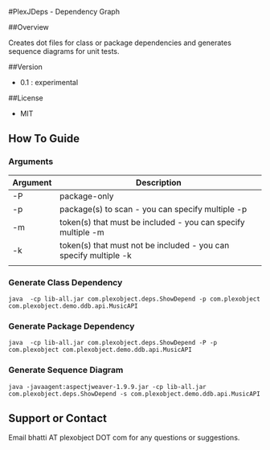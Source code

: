 #PlexJDeps - Dependency Graph

##Overview

Creates dot files for class or package dependencies and generates sequence diagrams for unit tests.

##Version
 - 0.1 : experimental
 
##License
 - MIT

## How To Guide
### Arguments
| Argument     | Description |
|--------------|-----------|
| -P | package-only        |
| -p <package> | package(s) to scan - you can specify multiple -p |
| -m <token> | token(s) that must be included - you can specify multiple -m |
| -k <token> | token(s) that must not be included - you can specify multiple -k |
| <list of class names> | |

### Generate Class Dependency
```
java  -cp lib-all.jar com.plexobject.deps.ShowDepend -p com.plexobject com.plexobject.demo.ddb.api.MusicAPI
```

### Generate Package Dependency
```
java  -cp lib-all.jar com.plexobject.deps.ShowDepend -P -p com.plexobject com.plexobject.demo.ddb.api.MusicAPI
```

### Generate Sequence Diagram
```
java -javaagent:aspectjweaver-1.9.9.jar -cp lib-all.jar com.plexobject.deps.ShowDepend -s com.plexobject.demo.ddb.api.MusicAPI
```

## Support or Contact
  Email bhatti AT plexobject DOT com for any questions or suggestions.

